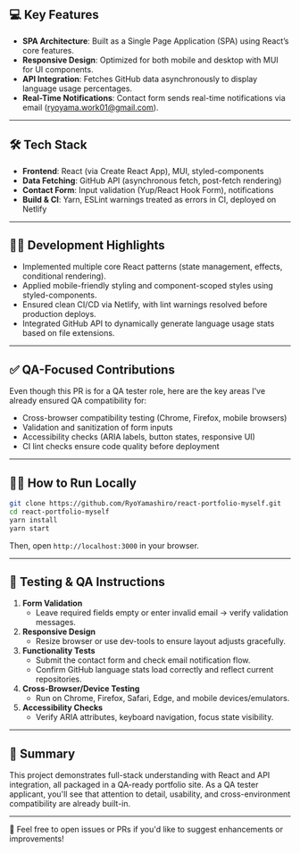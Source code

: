 ## 💻 Key Features

- **SPA Architecture**: Built as a Single Page Application (SPA) using React’s core features.
- **Responsive Design**: Optimized for both mobile and desktop with MUI for UI components.
- **API Integration**: Fetches GitHub data asynchronously to display language usage percentages.
- **Real-Time Notifications**: Contact form sends real-time notifications via email (ryoyama.work01@gmail.com).

---

## 🛠 Tech Stack

- **Frontend**: React (via Create React App), MUI, styled-components
- **Data Fetching**: GitHub API (asynchronous fetch, post-fetch rendering)
- **Contact Form**: Input validation (Yup/React Hook Form), notifications
- **Build & CI**: Yarn, ESLint warnings treated as errors in CI, deployed on Netlify

---

## 👨‍💻 Development Highlights

- Implemented multiple core React patterns (state management, effects, conditional rendering).
- Applied mobile-friendly styling and component-scoped styles using styled-components.
- Ensured clean CI/CD via Netlify, with lint warnings resolved before production deploys.
- Integrated GitHub API to dynamically generate language usage stats based on file extensions.

---

## ✅ QA-Focused Contributions

Even though this PR is for a QA tester role, here are the key areas I've already ensured QA compatibility for:

- Cross-browser compatibility testing (Chrome, Firefox, mobile browsers)
- Validation and sanitization of form inputs
- Accessibility checks (ARIA labels, button states, responsive UI)
- CI lint checks ensure code quality before deployment

---

## 👁️‍🔨 How to Run Locally

```bash
git clone https://github.com/RyoYamashiro/react-portfolio-myself.git
cd react-portfolio-myself
yarn install
yarn start
```
Then, open `http://localhost:3000` in your browser.

---

## 🧰 Testing & QA Instructions

1. **Form Validation**  
   - Leave required fields empty or enter invalid email → verify validation messages.
2. **Responsive Design**  
   - Resize browser or use dev-tools to ensure layout adjusts gracefully.
3. **Functionality Tests**  
   - Submit the contact form and check email notification flow.  
   - Confirm GitHub language stats load correctly and reflect current repositories.
4. **Cross-Browser/Device Testing**  
   - Run on Chrome, Firefox, Safari, Edge, and mobile devices/emulators.
5. **Accessibility Checks**  
   - Verify ARIA attributes, keyboard navigation, focus state visibility.

---

## 🌟 Summary

This project demonstrates full-stack understanding with React and API integration, all packaged in a QA-ready portfolio site. As a QA tester applicant, you'll see that attention to detail, usability, and cross-environment compatibility are already built-in.

---

📌 Feel free to open issues or PRs if you'd like to suggest enhancements or improvements!
